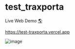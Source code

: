 # test_traxporta

Live Web Demo [🌎](https://test-traxporta.vercel.app)

https://test-traxporta.vercel.app

![image](https://user-images.githubusercontent.com/40323741/234033245-a13f5406-d00f-494e-b282-450cf0540577.png)

